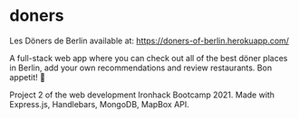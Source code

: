 # doners
Les Döners de Berlin available at:
https://doners-of-berlin.herokuapp.com/ 

A full-stack web app where you can check out all of the best döner places in Berlin, add your own recommendations and review restaurants. Bon appetit! 🥙

Project 2 of the web development Ironhack Bootcamp 2021. Made with Express.js, Handlebars, MongoDB, MapBox API.
